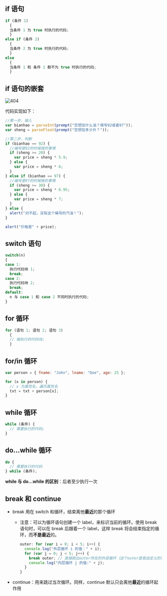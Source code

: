 ## if 语句

```js
if (条件 1)
  {
  当条件 1 为 true 时执行的代码;
  }
else if (条件 2)
  {
  当条件 2 为 true 时执行的代码;
  }
else
  {
  当条件 1 和 条件 2 都不为 true 时执行的代码;
  }
```

## if 语句的嵌套

![404](http://img.smyhvae.com/20180117_2232.png)

代码实现如下：

```js
//第一步，输入
var bianhao = parseInt(prompt("您想加什么油？填写92或者97"));
var sheng = parseFloat(prompt("您想加多少升？"));

//第二步，判断
if (bianhao == 92) {
  //编号是92的时候做的事情
  if (sheng >= 20) {
    var price = sheng * 5.9;
  } else {
    var price = sheng * 6;
  }
} else if (bianhao == 97) {
  //编号是97的时候做的事情
  if (sheng >= 30) {
    var price = sheng * 6.95;
  } else {
    var price = sheng * 7;
  }
} else {
  alert("对不起，没有这个编号的汽油！");
}

alert("价格是" + price);
```

## switch 语句

```js
switch(n)
{
case 1:
  执行代码块 1;
  break;
case 2:
  执行代码块 2;
  break;
default:
  n 与 case 1 和 case 2 不同时执行的代码;
}
```

## for 循环

```js
for (语句 1; 语句 2; 语句 3)
  {
  // 被执行的代码块;
  }
```

## for/in 循环

```js
var person = { fname: "John", lname: "Doe", age: 25 };

for (x in person) {
  // x 为属性名，遍历属性名
  txt = txt + person[x];
}
```

## while 循环

```js
while (条件) {
  // 需要执行的代码;
}
```

## do...while 循环

```js
do {
  // 需要执行的代码
} while (条件);
```

**while 与 do...while 的区别**：后者至少执行一次

## break 和 continue

- break 用在 switch 和循环，结束离他**最近**的那个循环

  - 注意：可以为循环语句创建一个 label，来标识当前的循环。使用 break 语句时，可以在 break 后跟着一个 label，这样 break 将会结束指定的循环，而**不是最近**的。
    ```js
    outer: for (var i = 0; i < 5; i++) {
      console.log("外层循环 i 的值：" + i);
      for (var j = 0; j < 5; j++) {
        break outer; // 直接跳出outer所在的外层循环（这个outer是我自定义的label）
        console.log("内层循环 j 的值:" + j);
      }
    }
    ```

- continue：用来跳过当次循环。同样，continue 默认只会离他**最近**的循环起作用
